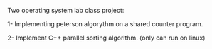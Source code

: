 Two operating system lab class project:

1- Implementing peterson algorythm on a shared counter program.

2- Implement C++ parallel sorting algorithm. (only can run on linux)
